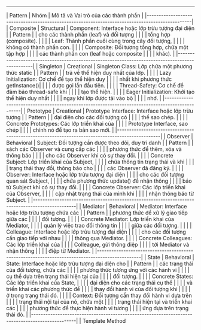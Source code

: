 _____________________________________________________________________________________________
| Pattern            | Nhóm             | Mô tả và Vai trò của các thành phần                    |
|------------------------------------------------------------------------------------------------|
| Composite          | Structural       | Component: Interface hoặc lớp trừu tượng đại diện      |
| Pattern            |                  |           cho các thành phần (leaf) và đối tượng       |
|                    |                  |           tổng hợp (composite).                        |
|                    |                  | Leaf: Thành phần cuối cùng trong cây đối tượng,        |
|                    |                  |       không có thành phần con.                         |
|                    |                  | Composite: Đối tượng tổng hợp, chứa một tập hợp        |
|                    |                  |           các thành phần con (leaf hoặc composite      |
|                    |                  |           khác).                                       |
|------------------------------------------------------------------------------------------------|
| Singleton          | Creational       | Singleton Class: Lớp chứa một phương thức static       |
| Pattern            |                  |                  trả về thể hiện duy nhất của lớp.     |
|                    |                  | Lazy Initialization: Cơ chế để tạo thể hiện duy        |
|                    |                  |                      nhất khi phương thức getInstance()|
|                    |                  |                      được gọi lần đầu tiên.            |
|                    |                  | Thread-Safety: Cơ chế để đảm bảo thread-safe khi       |
|                    |                  |               tạo thể hiện.                            |
|                    |                  | Eager Initialization: Khởi tạo thể hiện duy nhất       |
|                    |                  |                      ngay khi lớp được tải vào bộ      |
|                    |                  |                      nhớ.                              |
|------------------------------------------------------------------------------------------------|
| Prototype          | Creational       | Prototype Interface: Interface hoặc lớp trừu tượng     |
| Pattern            |                  |                      đại diện cho các đối tượng có     |
|                    |                  |                      thể sao chép.                     |
|                    |                  | Concrete Prototypes: Các lớp triển khai của            |
|                    |                  |                     Prototype Interface, sao chép      |
|                    |                  |                     chính nó để tạo ra bản sao mới.    |
|------------------------------------------------------------------------------------------------|
| Observer           | Behavioral       | Subject: Đối tượng cần được theo dõi, duy trì danh     |
| Pattern            |                  |           sách các Observer và cung cấp các            |
|                    |                  |           phương thức để thêm, xóa và thông báo    	 |
|                    |                  |           cho các Observer khi có sự thay đổi.     	 |
|                    |                  | Concrete Subject: Lớp triển khai của Subject,      	 |
|                    |                  |                  chứa thông tin trạng thái và khi      |
|                    |                  |                  trạng thái thay đổi, thông báo cho    |
|                    |                  |                  các Observer đã đăng ký.           	 |
|                    |                  | Observer: Interface hoặc lớp trừu tượng đại diện   	 |
|                    |                  |           cho các đối tượng quan sát Subject,      	 |
|                    |                  |           chứa phương thức update() để nhận thông  	 |
|                    |                  |           báo từ Subject khi có sự thay đổi.      	 |
|                    |                  | Concrete Observer: Các lớp triển khai của Observer,	 |
|                    |                  |                    cập nhật trạng thái của mình khi	 |
|                    |                  |                    nhận thông báo từ Subject.       	 |
|------------------------------------------------------------------------------------------------|
| Mediator           | Behavioral       | Mediator: Interface hoặc lớp trừu tượng chứa các  	 |
| Pattern            |                  |            phương thức để xử lý giao tiếp giữa các	 |
|                    |                  |            đối tượng.                            		 |
|                    |                  | Concrete Mediator: Lớp triển khai của Mediator,  		 |
|                    |                  |                   quản lý việc trao đổi thông tin 	 |
|                    |                  |                   giữa các đối tượng.            		 |
|                    |                  | Colleague: Interface hoặc lớp trừu tượng đại diện 	 |
|                    |                  |           cho các đối tượng cần giao tiếp với nhau	 |
|                    |                  |           thông qua Mediator.                    		 |
|                    |                  | Concrete Colleagues: Các lớp triển khai của       	 |
|                    |                  |                      Colleague, gửi thông điệp   		 |
|                    |                  |                      tới Mediator và nhận thông   	 |
|                    |                  |                      điệp từ Mediator.           		 |
|------------------------------------------------------------------------------------------------|
| State              | Behavioral       | State: Interface hoặc lớp trừu tượng đại diện cho  	 |
| Pattern            |                  |         các trạng thái của đối tượng, chứa các   	     |
|                    |                  |         phương thức tương ứng với các hành vi          |
|                    |                  |         cụ thể dựa trên trạng thái hiện tại của        |
|                    |                  |         đối tượng.                                     |
|                    |                  | Concrete States: Các lớp triển khai của State,         |
|                    |                  |                đại diện cho các trạng thái cụ thể      |
|                    |                  |                và triển khai các phương thức để        |
|                    |                  |                thay đổi hành vi của đối tượng khi      |
|                    |                  |                ở trong trạng thái đó.                  |
|                    |                  | Context: Đối tượng cần thay đổi hành vi dựa trên       |
|                    |                  |          trạng thái nội tại của nó, chứa một           |
|                    |                  |          trạng thái hiện tại và triển khai các         |
|                    |                  |          phương thức để thực hiện hành vi tương        |
|                    |                  |          ứng dựa trên trạng thái đó.                   |
|------------------------------------------------------------------------------------------------|
| Template Method   
